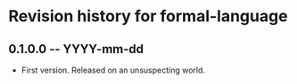 # Revision history for formal-language

## 0.1.0.0 -- YYYY-mm-dd

* First version. Released on an unsuspecting world.
